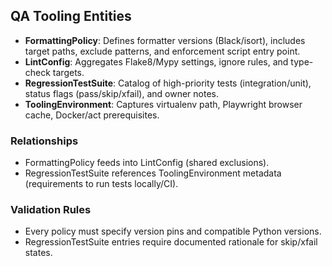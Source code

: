 ## QA Tooling Entities

- **FormattingPolicy**: Defines formatter versions (Black/isort), includes target paths, exclude patterns, and enforcement script entry point.
- **LintConfig**: Aggregates Flake8/Mypy settings, ignore rules, and type-check targets.
- **RegressionTestSuite**: Catalog of high-priority tests (integration/unit), status flags (pass/skip/xfail), and owner notes.
- **ToolingEnvironment**: Captures virtualenv path, Playwright browser cache, Docker/act prerequisites.

### Relationships
- FormattingPolicy feeds into LintConfig (shared exclusions).
- RegressionTestSuite references ToolingEnvironment metadata (requirements to run tests locally/CI).

### Validation Rules
- Every policy must specify version pins and compatible Python versions.
- RegressionTestSuite entries require documented rationale for skip/xfail states.
